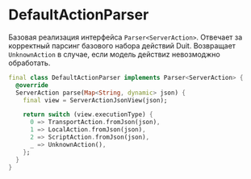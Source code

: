# DefaultActionParser

Базовая реализация интерфейса `Parser<ServerAction>`. Отвечает за корректный парсинг базового набора действий Duit. Возвращает `UnknownAction` в случае, если модель действиz невозмоджно обработать.

```dart
final class DefaultActionParser implements Parser<ServerAction> {
  @override
  ServerAction parse(Map<String, dynamic> json) {
    final view = ServerActionJsonView(json);

    return switch (view.executionType) {
      0 => TransportAction.fromJson(json),
      1 => LocalAction.fromJson(json),
      2 => ScriptAction.fromJson(json),
      _ => UnknownAction(),
    };
  }
}
```

